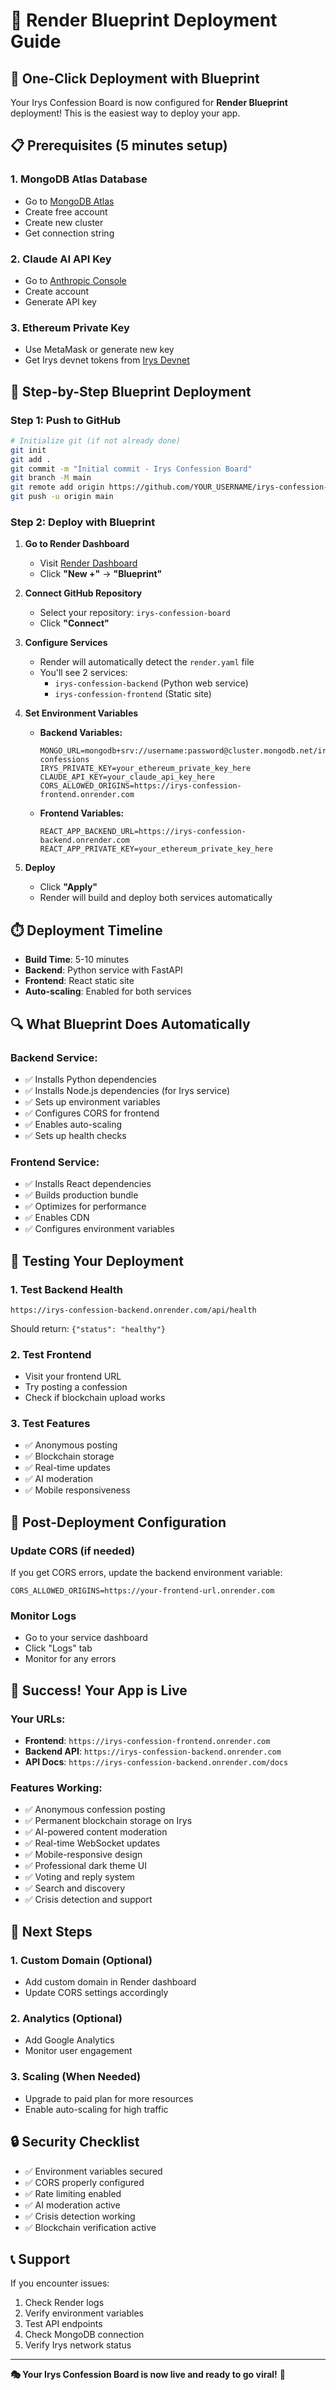 # 🚀 Render Blueprint Deployment Guide

## 🎯 **One-Click Deployment with Blueprint**

Your Irys Confession Board is now configured for **Render Blueprint** deployment! This is the easiest way to deploy your app.

## 📋 **Prerequisites (5 minutes setup)**

### 1. **MongoDB Atlas Database**
- Go to [MongoDB Atlas](https://www.mongodb.com/atlas)
- Create free account
- Create new cluster
- Get connection string

### 2. **Claude AI API Key**
- Go to [Anthropic Console](https://console.anthropic.com/)
- Create account
- Generate API key

### 3. **Ethereum Private Key**
- Use MetaMask or generate new key
- Get Irys devnet tokens from [Irys Devnet](https://devnet.irys.xyz)

## 🚀 **Step-by-Step Blueprint Deployment**

### **Step 1: Push to GitHub**
```bash
# Initialize git (if not already done)
git init
git add .
git commit -m "Initial commit - Irys Confession Board"
git branch -M main
git remote add origin https://github.com/YOUR_USERNAME/irys-confession-board.git
git push -u origin main
```

### **Step 2: Deploy with Blueprint**

1. **Go to Render Dashboard**
   - Visit [Render Dashboard](https://dashboard.render.com/)
   - Click **"New +"** → **"Blueprint"**

2. **Connect GitHub Repository**
   - Select your repository: `irys-confession-board`
   - Click **"Connect"**

3. **Configure Services**
   - Render will automatically detect the `render.yaml` file
   - You'll see 2 services:
     - `irys-confession-backend` (Python web service)
     - `irys-confession-frontend` (Static site)

4. **Set Environment Variables**
   - **Backend Variables:**
     ```
     MONGO_URL=mongodb+srv://username:password@cluster.mongodb.net/irys-confessions
     IRYS_PRIVATE_KEY=your_ethereum_private_key_here
     CLAUDE_API_KEY=your_claude_api_key_here
     CORS_ALLOWED_ORIGINS=https://irys-confession-frontend.onrender.com
     ```
   
   - **Frontend Variables:**
     ```
     REACT_APP_BACKEND_URL=https://irys-confession-backend.onrender.com
     REACT_APP_PRIVATE_KEY=your_ethereum_private_key_here
     ```

5. **Deploy**
   - Click **"Apply"**
   - Render will build and deploy both services automatically

## ⏱️ **Deployment Timeline**

- **Build Time**: 5-10 minutes
- **Backend**: Python service with FastAPI
- **Frontend**: React static site
- **Auto-scaling**: Enabled for both services

## 🔍 **What Blueprint Does Automatically**

### **Backend Service:**
- ✅ Installs Python dependencies
- ✅ Installs Node.js dependencies (for Irys service)
- ✅ Sets up environment variables
- ✅ Configures CORS for frontend
- ✅ Enables auto-scaling
- ✅ Sets up health checks

### **Frontend Service:**
- ✅ Installs React dependencies
- ✅ Builds production bundle
- ✅ Optimizes for performance
- ✅ Enables CDN
- ✅ Configures environment variables

## 🧪 **Testing Your Deployment**

### **1. Test Backend Health**
```
https://irys-confession-backend.onrender.com/api/health
```
Should return: `{"status": "healthy"}`

### **2. Test Frontend**
- Visit your frontend URL
- Try posting a confession
- Check if blockchain upload works

### **3. Test Features**
- ✅ Anonymous posting
- ✅ Blockchain storage
- ✅ Real-time updates
- ✅ AI moderation
- ✅ Mobile responsiveness

## 🔧 **Post-Deployment Configuration**

### **Update CORS (if needed)**
If you get CORS errors, update the backend environment variable:
```
CORS_ALLOWED_ORIGINS=https://your-frontend-url.onrender.com
```

### **Monitor Logs**
- Go to your service dashboard
- Click "Logs" tab
- Monitor for any errors

## 🎉 **Success! Your App is Live**

### **Your URLs:**
- **Frontend**: `https://irys-confession-frontend.onrender.com`
- **Backend API**: `https://irys-confession-backend.onrender.com`
- **API Docs**: `https://irys-confession-backend.onrender.com/docs`

### **Features Working:**
- ✅ Anonymous confession posting
- ✅ Permanent blockchain storage on Irys
- ✅ AI-powered content moderation
- ✅ Real-time WebSocket updates
- ✅ Mobile-responsive design
- ✅ Professional dark theme UI
- ✅ Voting and reply system
- ✅ Search and discovery
- ✅ Crisis detection and support

## 🚀 **Next Steps**

### **1. Custom Domain (Optional)**
- Add custom domain in Render dashboard
- Update CORS settings accordingly

### **2. Analytics (Optional)**
- Add Google Analytics
- Monitor user engagement

### **3. Scaling (When Needed)**
- Upgrade to paid plan for more resources
- Enable auto-scaling for high traffic

## 🔒 **Security Checklist**

- ✅ Environment variables secured
- ✅ CORS properly configured
- ✅ Rate limiting enabled
- ✅ AI moderation active
- ✅ Crisis detection working
- ✅ Blockchain verification active

## 📞 **Support**

If you encounter issues:
1. Check Render logs
2. Verify environment variables
3. Test API endpoints
4. Check MongoDB connection
5. Verify Irys network status

---

**🎭 Your Irys Confession Board is now live and ready to go viral!** 🚀 